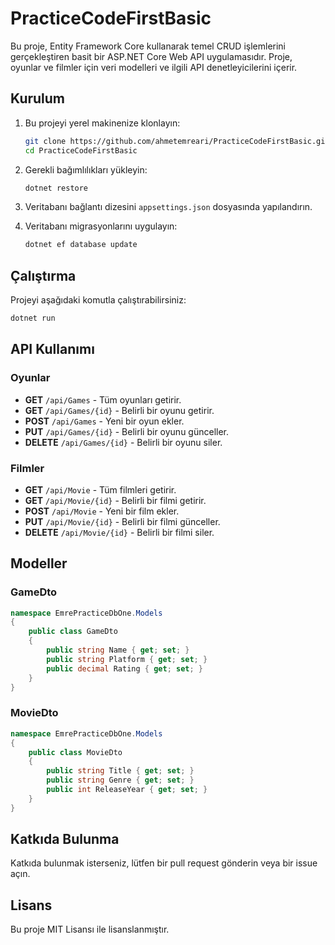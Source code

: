 # PracticeCodeFirstBasic

Bu proje, Entity Framework Core kullanarak temel CRUD işlemlerini gerçekleştiren basit bir ASP.NET Core Web API uygulamasıdır. Proje, oyunlar ve filmler için veri modelleri ve ilgili API denetleyicilerini içerir.

## Kurulum

1. Bu projeyi yerel makinenize klonlayın:
    ```sh
    git clone https://github.com/ahmetemreari/PracticeCodeFirstBasic.git
    cd PracticeCodeFirstBasic
    ```

2. Gerekli bağımlılıkları yükleyin:
    ```sh
    dotnet restore
    ```

3. Veritabanı bağlantı dizesini `appsettings.json` dosyasında yapılandırın.

4. Veritabanı migrasyonlarını uygulayın:
    ```sh
    dotnet ef database update
    ```

## Çalıştırma

Projeyi aşağıdaki komutla çalıştırabilirsiniz:
```sh
dotnet run
```

## API Kullanımı

### Oyunlar

- **GET** `/api/Games` - Tüm oyunları getirir.
- **GET** `/api/Games/{id}` - Belirli bir oyunu getirir.
- **POST** `/api/Games` - Yeni bir oyun ekler.
- **PUT** `/api/Games/{id}` - Belirli bir oyunu günceller.
- **DELETE** `/api/Games/{id}` - Belirli bir oyunu siler.

### Filmler

- **GET** `/api/Movie` - Tüm filmleri getirir.
- **GET** `/api/Movie/{id}` - Belirli bir filmi getirir.
- **POST** `/api/Movie` - Yeni bir film ekler.
- **PUT** `/api/Movie/{id}` - Belirli bir filmi günceller.
- **DELETE** `/api/Movie/{id}` - Belirli bir filmi siler.

## Modeller

### GameDto

```csharp
namespace EmrePracticeDbOne.Models
{
    public class GameDto
    {
        public string Name { get; set; }
        public string Platform { get; set; }
        public decimal Rating { get; set; }
    }
}
```

### MovieDto

```csharp
namespace EmrePracticeDbOne.Models
{
    public class MovieDto
    {
        public string Title { get; set; }
        public string Genre { get; set; }
        public int ReleaseYear { get; set; }
    }
}
```

## Katkıda Bulunma

Katkıda bulunmak isterseniz, lütfen bir pull request gönderin veya bir issue açın.

## Lisans

Bu proje MIT Lisansı ile lisanslanmıştır.
```
